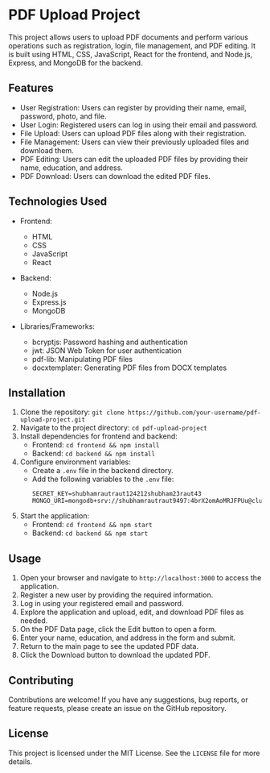 # PDF Upload Project

This project allows users to upload PDF documents and perform various operations such as registration, login, file management, and PDF editing. It is built using HTML, CSS, JavaScript, React for the frontend, and Node.js, Express, and MongoDB for the backend.

## Features

- User Registration: Users can register by providing their name, email, password, photo, and file.
- User Login: Registered users can log in using their email and password.
- File Upload: Users can upload PDF files along with their registration.
- File Management: Users can view their previously uploaded files and download them.
- PDF Editing: Users can edit the uploaded PDF files by providing their name, education, and address.
- PDF Download: Users can download the edited PDF files.

## Technologies Used

- Frontend:
  - HTML
  - CSS
  - JavaScript
  - React

- Backend:
  - Node.js
  - Express.js
  - MongoDB

- Libraries/Frameworks:
  - bcryptjs: Password hashing and authentication
  - jwt: JSON Web Token for user authentication
  - pdf-lib: Manipulating PDF files
  - docxtemplater: Generating PDF files from DOCX templates

## Installation

1. Clone the repository: `git clone https://github.com/your-username/pdf-upload-project.git`
2. Navigate to the project directory: `cd pdf-upload-project`
3. Install dependencies for frontend and backend:
   - Frontend: `cd frontend && npm install`
   - Backend: `cd backend && npm install`
4. Configure environment variables:
   - Create a `.env` file in the backend directory.
   - Add the following variables to the `.env` file:
     ```
     SECRET_KEY=shubhamrautraut124212shubham23raut43
     MONGO_URI=mongodb+srv://shubhamrautraut9497:4brX2omAoMRJFPUu@cluster9.vskvdbc.mongodb.net/
     ```
5. Start the application:
   - Frontend: `cd frontend && npm start`
   - Backend: `cd backend && npm start`

## Usage

1. Open your browser and navigate to `http://localhost:3000` to access the application.
2. Register a new user by providing the required information.
3. Log in using your registered email and password.
4. Explore the application and upload, edit, and download PDF files as needed.
5. On the PDF Data page, click the Edit button to open a form.
6. Enter your name, education, and address in the form and submit.
7. Return to the main page to see the updated PDF data.
8. Click the Download button to download the updated PDF.


## Contributing

Contributions are welcome! If you have any suggestions, bug reports, or feature requests, please create an issue on the GitHub repository.

## License

This project is licensed under the MIT License. See the `LICENSE` file for more details.
